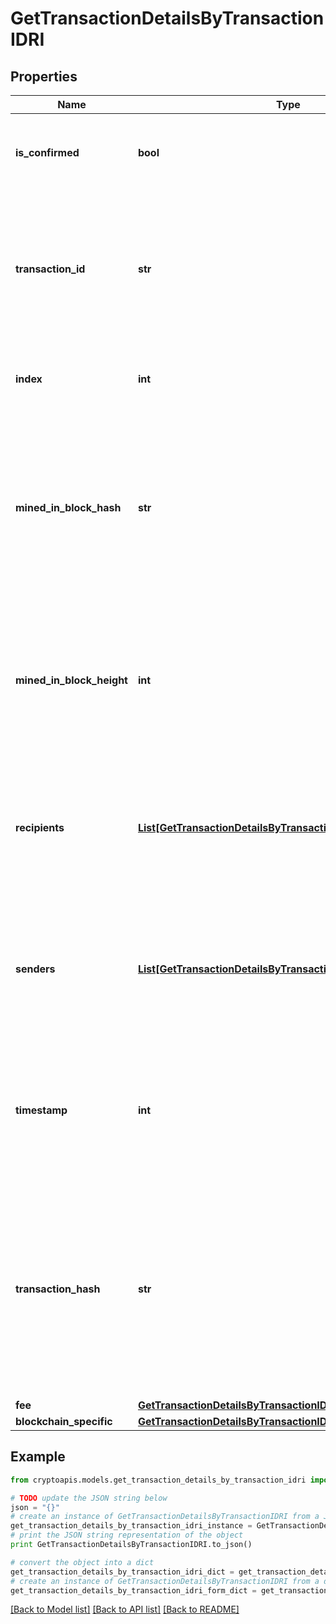 # GetTransactionDetailsByTransactionIDRI


## Properties
Name | Type | Description | Notes
------------ | ------------- | ------------- | -------------
**is_confirmed** | **bool** | Represents the state of the transaction whether it is confirmed or not confirmed. | 
**transaction_id** | **str** | Represents the unique identifier of a transaction, i.e. it could be &#x60;transactionId&#x60; in UTXO-based protocols like Bitcoin, and transaction &#x60;hash&#x60; in Ethereum blockchain. | 
**index** | **int** | Represents the index position of the transaction in the specific block. | 
**mined_in_block_hash** | **str** | Represents the hash of the block where this transaction was mined/confirmed for first time. The hash is defined as a cryptographic digital fingerprint made by hashing the block header twice through the SHA256 algorithm. | [optional] 
**mined_in_block_height** | **int** | Represents the hight of the block where this transaction was mined/confirmed for first time. The height is defined as the number of blocks in the blockchain preceding this specific block. | [optional] 
**recipients** | [**List[GetTransactionDetailsByTransactionIDRIRecipientsInner]**](GetTransactionDetailsByTransactionIDRIRecipientsInner.md) | Represents a list of recipient addresses with the respective amounts. In account-based protocols like Ethereum there is only one address in this list. | 
**senders** | [**List[GetTransactionDetailsByTransactionIDRISendersInner]**](GetTransactionDetailsByTransactionIDRISendersInner.md) | Represents a list of sender addresses with the respective amounts. In account-based protocols like Ethereum there is only one address in this list. | 
**timestamp** | **int** | Defines the exact date/time in Unix Timestamp when this transaction was mined, confirmed or first seen in Mempool, if it is unconfirmed. | 
**transaction_hash** | **str** | Represents the same as &#x60;transactionId&#x60; for account-based protocols like Ethereum, while it could be different in UTXO-based protocols like Bitcoin. E.g., in UTXO-based protocols &#x60;hash&#x60; is different from &#x60;transactionId&#x60; for SegWit transactions. | 
**fee** | [**GetTransactionDetailsByTransactionIDRIFee**](GetTransactionDetailsByTransactionIDRIFee.md) |  | 
**blockchain_specific** | [**GetTransactionDetailsByTransactionIDRIBS**](GetTransactionDetailsByTransactionIDRIBS.md) |  | 

## Example

```python
from cryptoapis.models.get_transaction_details_by_transaction_idri import GetTransactionDetailsByTransactionIDRI

# TODO update the JSON string below
json = "{}"
# create an instance of GetTransactionDetailsByTransactionIDRI from a JSON string
get_transaction_details_by_transaction_idri_instance = GetTransactionDetailsByTransactionIDRI.from_json(json)
# print the JSON string representation of the object
print GetTransactionDetailsByTransactionIDRI.to_json()

# convert the object into a dict
get_transaction_details_by_transaction_idri_dict = get_transaction_details_by_transaction_idri_instance.to_dict()
# create an instance of GetTransactionDetailsByTransactionIDRI from a dict
get_transaction_details_by_transaction_idri_form_dict = get_transaction_details_by_transaction_idri.from_dict(get_transaction_details_by_transaction_idri_dict)
```
[[Back to Model list]](../README.md#documentation-for-models) [[Back to API list]](../README.md#documentation-for-api-endpoints) [[Back to README]](../README.md)



